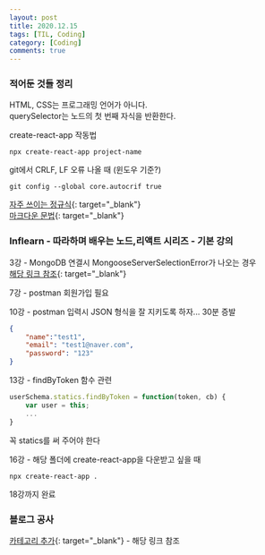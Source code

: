 ```yaml
---
layout: post
title: 2020.12.15
tags: [TIL, Coding]
category: [Coding]
comments: true
---
```


### 적어둔 것들 정리

HTML, CSS는 프로그래밍 언어가 아니다.  
querySelector는 노드의 첫 번째 자식을 반환한다.

create-react-app 작동법

```terminal
npx create-react-app project-name
```

git에서 CRLF, LF 오류 나올 때 (윈도우 기준?)

```terminal
git config --global core.autocrif true
```

[자주 쓰이는 정규식](https://gocoding.tistory.com/93){: target="_blank"}  
[마크다운 문법](https://velog.io/@wonhs717/마크다운Markdown-문법-ytk5zemk0x){: target="_blank"}


### Inflearn - 따라하며 배우는 노드,리액트 시리즈 - 기본 강의

3강 - MongoDB 연결시 MongooseServerSelectionError가 나오는 경우  
[해당 링크 참조](https://www.inflearn.com/questions/29435){: target="_blank"}

7강 - postman 회원가입 필요

10강 - postman 입력시 JSON 형식을 잘 지키도록 하자... 30분 증발

```json
{
    "name":"test1",
    "email": "test1@naver.com",
    "password": "123"
}
```

13강 - findByToken 함수 관련

```javascript
userSchema.statics.findByToken = function(token, cb) {
    var user = this;
    ...
}
```

꼭 statics를 써 주어야 한다


16강 - 해당 폴더에 create-react-app을 다운받고 싶을 때

```terminal
npx create-react-app .
```

18강까지 완료


### 블로그 공사

[카테고리 추가](https://stynxh.github.io/2019-09-29-github-blog-with-beautiful-jekyll-theme-category-setting_kor/){: target="_blank"} - 해당 링크 참조